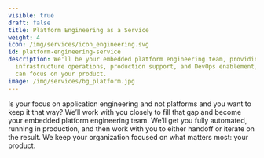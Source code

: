 ```yaml
---
visible: true
draft: false
title: Platform Engineering as a Service
weight: 4
icon: /img/services/icon_engineering.svg
id: platform-engineering-service
description: We'll be your embedded platform engineering team, providing
  infrastructure operations, production support, and DevOps enablement, so you
  can focus on your product.
image: /img/services/bg_platform.jpg
---
```


Is your focus on application engineering and not platforms and you want to keep it that way? We’ll work with you closely to fill that gap and become your embedded platform engineering team. We’ll get you fully automated, running in production, and then work with you to either handoff or iterate on the result. We keep your organization focused on what matters most: your product. 